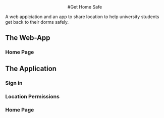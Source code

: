 <center>
#Get Home Safe
</center>

A web applciation and an app to share location to help university students get back to their dorms safely.

## The Web-App

### Home Page


## The Application

### Sign in

### Location Permissions

### Home Page
